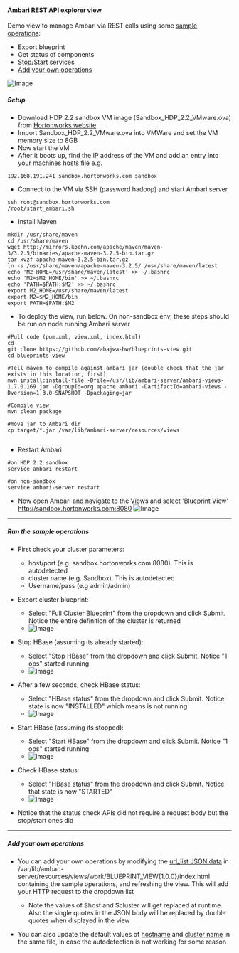 #### Ambari REST API explorer view
Demo view to manage Ambari via REST calls using some [sample operations](https://github.com/abajwa-hw/blueprints-view#run-the-sample-operations):
- Export blueprint
- Get status of components
- Stop/Start services
- [Add your own operations](https://github.com/abajwa-hw/blueprints-view#add-your-own-operations)

![Image](../master/screenshots/updatedUI.png?raw=true)
	 
		
##### Setup

- Download HDP 2.2 sandbox VM image (Sandbox_HDP_2.2_VMware.ova) from [Hortonworks website](http://hortonworks.com/products/hortonworks-sandbox/)
- Import Sandbox_HDP_2.2_VMware.ova into VMWare and set the VM memory size to 8GB
- Now start the VM
- After it boots up, find the IP address of the VM and add an entry into your machines hosts file e.g.
```
192.168.191.241 sandbox.hortonworks.com sandbox    
```
- Connect to the VM via SSH (password hadoop) and start Ambari server
```
ssh root@sandbox.hortonworks.com
/root/start_ambari.sh
```

- Install Maven
```
mkdir /usr/share/maven
cd /usr/share/maven
wget http://mirrors.koehn.com/apache/maven/maven-3/3.2.5/binaries/apache-maven-3.2.5-bin.tar.gz
tar xvzf apache-maven-3.2.5-bin.tar.gz
ln -s /usr/share/maven/apache-maven-3.2.5/ /usr/share/maven/latest
echo 'M2_HOME=/usr/share/maven/latest' >> ~/.bashrc
echo 'M2=$M2_HOME/bin' >> ~/.bashrc
echo 'PATH=$PATH:$M2' >> ~/.bashrc
export M2_HOME=/usr/share/maven/latest
export M2=$M2_HOME/bin
export PATH=$PATH:$M2
```

- To deploy the view, run below. On non-sandbox env, these steps should be run on node running Ambari server
```
#Pull code (pom.xml, view.xml, index.html)
cd
git clone https://github.com/abajwa-hw/blueprints-view.git
cd blueprints-view

#Tell maven to compile against ambari jar (double check that the jar exists in this location, first)
mvn install:install-file -Dfile=/usr/lib/ambari-server/ambari-views-1.7.0.169.jar -DgroupId=org.apache.ambari -DartifactId=ambari-views -Dversion=1.3.0-SNAPSHOT -Dpackaging=jar

#Compile view
mvn clean package

#move jar to Ambari dir
cp target/*.jar /var/lib/ambari-server/resources/views
   
```
- Restart Ambari
```
#on HDP 2.2 sandbox
service ambari restart

#on non-sandbox
service ambari-server restart
```

- Now open Ambari and navigate to the Views and select 'Blueprint View'
http://sandbox.hortonworks.com:8080
![Image](../master/screenshots/blueprint-view.png?raw=true)

---------------------

##### Run the sample operations

- First check your cluster parameters:
  - host/port (e.g. sandbox.hortonworks.com:8080). This is autodetected
  - cluster name (e.g. Sandbox). This is autodetected
  - Username/pass (e.g admin/admin)

- Export cluster blueprint:
  - Select "Full Cluster Blueprint" from the dropdown and click Submit. Notice the entire definition of the cluster is returned
  - ![Image](../master/screenshots/export-BP.png?raw=true)
    
- Stop HBase (assuming its already started):
  - Select "Stop HBase" from the dropdown and click Submit. Notice "1 ops" started running
  - ![Image](../master/screenshots/stop-Hbase.png?raw=true)

- After a few seconds, check HBase status:
  - Select "HBase status" from the dropdown and click Submit. Notice state is now "INSTALLED" which means is not running
  - ![Image](../master/screenshots/status-Hbase.png?raw=true)
  
- Start HBase (assuming its stopped):
  - Select "Start HBase" from the dropdown and click Submit. Notice "1 ops" started running
  - ![Image](../master/screenshots/start-Hbase.png?raw=true)

- Check HBase status:
  - Select "HBase status" from the dropdown and click Submit. Notice that state is now "STARTED"
  - ![Image](../master/screenshots/status-Hbase-started.png?raw=true)

- Notice that the status check APIs did not require a request body but the stop/start ones did


---------------------

##### Add your own operations

- You can add your own operations by modifying the [url_list JSON data](https://github.com/abajwa-hw/blueprints-view/blob/master/src/main/resources/index.html#L7) in /var/lib/ambari-server/resources/views/work/BLUEPRINT_VIEW{1.0.0}/index.html containing the sample operations, and refreshing the view. This will add your HTTP request to the dropdown list
  - Note the values of $host and $cluster will get replaced at runtime. Also the single quotes in the JSON body will be replaced by double quotes when displayed in the view

- You can also update the default values of [hostname](https://github.com/abajwa-hw/blueprints-view/blob/master/src/main/resources/index.html#L106) and [cluster name](https://github.com/abajwa-hw/blueprints-view/blob/master/src/main/resources/index.html#L112) in the same file, in case the autodetection is not working for some reason

